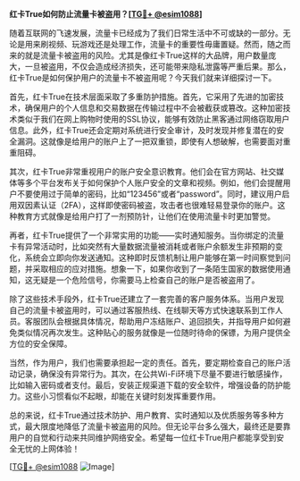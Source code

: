 **红卡True如何防止流量卡被盗用？[[TG💪+ @esim1088](https://t.me/s/esim1088)]**

随着互联网的飞速发展，流量卡已经成为了我们日常生活中不可或缺的一部分。无论是用来刷视频、玩游戏还是处理工作，流量卡的重要性毋庸置疑。然而，随之而来的就是流量卡被盗用的风险。尤其是像红卡True这样的大品牌，用户数量庞大，一旦被盗用，不仅会造成经济损失，还可能带来隐私泄露等严重后果。那么，红卡True是如何保护用户的流量卡不被盗用呢？今天我们就来详细探讨一下。

首先，红卡True在技术层面采取了多重防护措施。首先，它采用了先进的加密技术，确保用户的个人信息和交易数据在传输过程中不会被截获或篡改。这种加密技术类似于我们在网上购物时使用的SSL协议，能够有效防止黑客通过网络窃取用户信息。此外，红卡True还会定期对系统进行安全审计，及时发现并修复潜在的安全漏洞。这就像是给用户的账户上了一把双重锁，即使有人想破解，也需要面对重重阻碍。

其次，红卡True非常重视用户的账户安全意识教育。他们会在官方网站、社交媒体等多个平台发布关于如何保护个人账户安全的文章和视频。例如，他们会提醒用户不要使用过于简单的密码，比如“123456”或者“password”。同时，建议用户启用双因素认证（2FA），这样即使密码被盗，攻击者也很难轻易登录你的账户。这种教育方式就像是给用户打了一剂预防针，让他们在使用流量卡时更加警觉。

再者，红卡True提供了一个非常实用的功能——实时通知服务。当你绑定的流量卡有异常活动时，比如突然有大量数据流量被消耗或者账户余额发生非预期的变化，系统会立即向你发送通知。这种即时反馈机制让用户能够在第一时间察觉到问题，并采取相应的应对措施。想象一下，如果你收到了一条陌生国家的数据使用通知，这无疑是一个危险信号，你需要马上检查自己的账户是否被盗用了。

除了这些技术手段外，红卡True还建立了一套完善的客户服务体系。当用户发现自己的流量卡被盗用时，可以通过客服热线、在线聊天等方式快速联系到工作人员。客服团队会根据具体情况，帮助用户冻结账户、追回损失，并指导用户如何避免类似情况再次发生。这种贴心的服务就像是一位随时待命的保镖，为用户提供全方位的安全保障。

当然，作为用户，我们也需要承担起一定的责任。首先，要定期检查自己的账户活动记录，确保没有异常行为。其次，在公共Wi-Fi环境下尽量不要进行敏感操作，比如输入密码或者支付。最后，安装正规渠道下载的安全软件，增强设备的防护能力。这些小习惯看似不起眼，却能在关键时刻发挥重要作用。

总的来说，红卡True通过技术防护、用户教育、实时通知以及优质服务等多种方式，最大限度地降低了流量卡被盗用的风险。但无论平台多么强大，最终还是要靠用户的自觉和行动来共同维护网络安全。希望每一位红卡True用户都能享受到安全无忧的上网体验！

[[TG💪+ @esim1088](https://t.me/s/esim1088) ![Image](https://i.postimg.cc/4NQfJmqS/Snipaste-2025-05-13-00-14-12.png)]